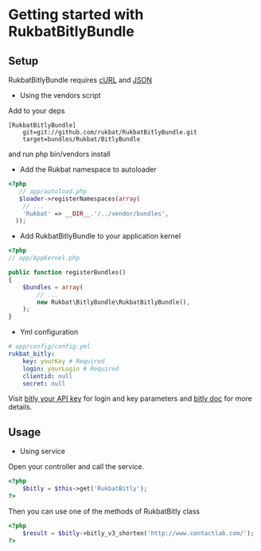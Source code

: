 Getting started with RukbatBitlyBundle
======================================

Setup
-----

RukbatBitlyBundle requires [cURL](http://it2.php.net/manual/en/book.curl.php) and [JSON](http://www.php.net/manual/en/book.json.php)

- Using the vendors script

Add to your deps

```
[RukbatBitlyBundle]
    git=git://github.com/rukbat/RukbatBitlyBundle.git
    target=bundles/Rukbat/BitlyBundle
```

and run php bin/vendors install

- Add the Rukbat namespace to autoloader

``` php
<?php
   // app/autoload.php
   $loader->registerNamespaces(array(
    // ...
    'Rukbat' => __DIR__.'/../vendor/bundles',
  ));
```

- Add RukbatBitlyBundle to your application kernel

``` php
<?php
// app/AppKernel.php

public function registerBundles()
{
    $bundles = array(
        // ...
        new Rukbat\BitlyBundle\RukbatBitlyBundle(),
    );
}
```
- Yml configuration

``` yml
# app/config/config.yml
rukbat_bitly:
    key: yourKey # Required
    login: yourLogin # Required
    clientid: null
    secret: null
```
Visit [bitly your API key](http://bitly.com/a/your_api_key) for login and key parameters and [bitly doc](http://bitly.com/a/settings/advanced) for more details.

Usage
-----

 - Using service

Open your controller and call the service.

``` php
<?php
    $bitly = $this->get('RukbatBitly');
?>
```

Then you can use one of the methods of RukbatBitly class

``` php
<?php
    $result = $bitly->bitly_v3_shorten('http://www.contactlab.com/');
?>
```